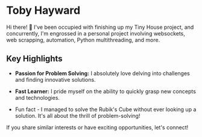 # Toby Hayward

Hi there! 👋 I've been occupied with finishing up my Tiny House project, and concurrently, I'm engrossed in a personal project involving websockets, web scrapping, automation, Python multithreading, and more.

## Key Highlights

- **Passion for Problem Solving:** I absolutely love delving into challenges and finding innovative solutions.
  
- **Fast Learner:** I pride myself on the ability to quickly grasp new concepts and technologies.

- Fun fact - I managed to solve the Rubik's Cube without ever looking up a solution. It's all about the thrill of problem-solving!

If you share similar interests or have exciting opportunities, let's connect!
